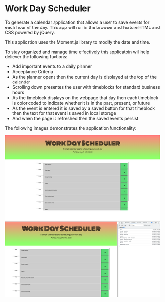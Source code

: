# Work Day Scheduler

To generate a calendar application that allows a user to save events for each hour of the day. This app will run in the browser and feature HTML and CSS powered by jQuery.

This application uses the Moment.js library to modify the date and time. 

To stay organized and manage time effectively this applicatoin will help deliever the following fuctions:
 - Add important events to a daily planner
 - Acceptance Criteria
 - As the planner opens then the current day is displayed at the top of the calendar
 - Scrolling down presentes the user with timeblocks for standard business hours
 - As the timeblock displays on the webpage that day then each timeblock is color coded to indicate whether it is in the past, present, or future
 - As the event is entered it is saved by a saved button for that timeblock then the text for that event is saved in local storage
 - And when the page is refreshed then the saved events persist

The following images demonstrates the application functionality:

 !["screen shot 1 of website showing all inputs"](./images/screenShot01.png)
 !["screen shot 1 of website showing all inputs on the console"](./images/screenShot02.png)


